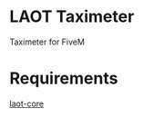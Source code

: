 # LAOT Taximeter
Taximeter for FiveM

# Requirements
[laot-core](https://github.com/laot7490/laot-core)
